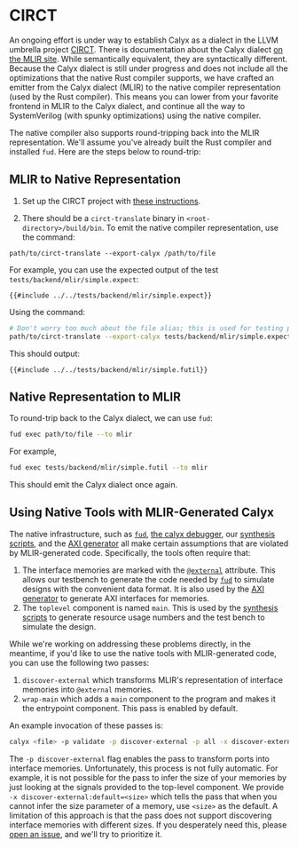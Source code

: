# CIRCT

An ongoing effort is under way to establish Calyx as a dialect in the LLVM umbrella project [CIRCT][].
There is documentation about the Calyx dialect [on the MLIR site][calyx-dialect]. While semantically
equivalent, they are syntactically different.  Because the Calyx dialect is still under progress and
does not include all the optimizations that the native Rust compiler supports, we have crafted an emitter
from the Calyx dialect (MLIR) to the native compiler representation (used by the Rust compiler). This means
you can lower from your favorite frontend in MLIR to the Calyx dialect, and continue all the way to
SystemVerilog (with spunky optimizations) using the native compiler.

The native compiler also supports round-tripping back into the MLIR representation. We'll assume you've
already built the Rust compiler and installed `fud`. Here are the steps below to round-trip:

## MLIR to Native Representation
1. Set up the CIRCT project with [these instructions][circt-setup].

2. There should be a `circt-translate` binary in `<root-directory>/build/bin`. To emit the native compiler
   representation, use the command:
```
path/to/circt-translate --export-calyx /path/to/file
```

For example, you can use the expected output of the test `tests/backend/mlir/simple.expect`:
```
{{#include ../../tests/backend/mlir/simple.expect}}
```

Using the command:

```bash
# Don't worry too much about the file alias; this is used for testing purposes.
path/to/circt-translate --export-calyx tests/backend/mlir/simple.expect
```

This should output:

```
{{#include ../../tests/backend/mlir/simple.futil}}
```

## Native Representation to MLIR
To round-trip back to the Calyx dialect, we can use `fud`:
```sh
fud exec path/to/file --to mlir
```

For example,
```sh
fud exec tests/backend/mlir/simple.futil --to mlir
```

This should emit the Calyx dialect once again.

## Using Native Tools with MLIR-Generated Calyx

The native infrastructure, such as [`fud`], [the calyx debugger][cider], our [synthesis scripts][synth], and the [AXI generator][axi-gen] all make certain assumptions that are violated by MLIR-generated code.
Specifically, the tools often require that:
1. The interface memories are marked with the [`@external`][] attribute. This allows our testbench to generate the code needed by [`fud`][] to simulate designs with the convenient data format. It is also used by the [AXI generator][axi-gen] to generate AXI interfaces for memories.
2. The `toplevel` component is named `main`. This is used by the [synthesis scripts][synth] to generate resource usage numbers and the test bench to simulate the design.

While we're working on addressing these problems directly, in the meantime, if you'd like to use the native tools with MLIR-generated code, you can use the following two passes:
1. `discover-external` which transforms MLIR's representation of interface memories into `@external` memories.
2. `wrap-main` which adds a `main` component to the program and makes it the entrypoint component. This pass is enabled by default.

An example invocation of these passes is:
```sh
calyx <file> -p validate -p discover-external -p all -x discover-external:default=4
```

The `-p discover-external` flag enables the pass to transform ports into interface memories. Unfortunately, this process is not fully automatic.
For example, it is not possible for the pass to infer the size of your memories by just looking at the signals provided to the top-level component.
We provide `-x discover-external:default=<size>` which tells the pass that when you cannot infer the size parameter of a memory, use `<size>` as the default.
A limitation of this approach is that the pass does not support discovering interface memories with different sizes.
If you desperately need this, please [open an issue][issue], and we'll try to prioritize it.

[`fud`]: ./index.md
[cider]: ../interpreter.md
[synth]: ./xilinx.html#synthesis-only
[axi-gen]: ./axi-gen.html
[`@external`]: ../lang/attributes.html#external
[issue]:https://github.com/calyxir/calyx/issues/new

[circt]: https://circt.llvm.org/
[circt-setup]: https://github.com/llvm/circt#setting-this-up
[calyx-dialect]: https://circt.llvm.org/docs/Dialects/Calyx/

